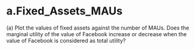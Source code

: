 # a.Fixed_Assets_MAUs
(a) Plot the values of fixed assets against the number of MAUs. Does the marginal utility of the value of Facebook increase or decrease when the value of Facebook is considered as total utility?
